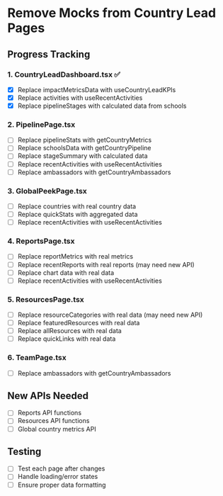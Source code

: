# Remove Mocks from Country Lead Pages

## Progress Tracking

### 1. CountryLeadDashboard.tsx ✅
- [x] Replace impactMetricsData with useCountryLeadKPIs
- [x] Replace activities with useRecentActivities
- [x] Replace pipelineStages with calculated data from schools

### 2. PipelinePage.tsx
- [ ] Replace pipelineStats with getCountryMetrics
- [ ] Replace schoolsData with getCountryPipeline
- [ ] Replace stageSummary with calculated data
- [ ] Replace recentActivities with useRecentActivities
- [ ] Replace ambassadors with getCountryAmbassadors

### 3. GlobalPeekPage.tsx
- [ ] Replace countries with real country data
- [ ] Replace quickStats with aggregated data
- [ ] Replace recentActivities with useRecentActivities

### 4. ReportsPage.tsx
- [ ] Replace reportMetrics with real metrics
- [ ] Replace recentReports with real reports (may need new API)
- [ ] Replace chart data with real data
- [ ] Replace recentActivities with useRecentActivities

### 5. ResourcesPage.tsx
- [ ] Replace resourceCategories with real data (may need new API)
- [ ] Replace featuredResources with real data
- [ ] Replace allResources with real data
- [ ] Replace quickLinks with real data

### 6. TeamPage.tsx
- [ ] Replace ambassadors with getCountryAmbassadors

## New APIs Needed
- [ ] Reports API functions
- [ ] Resources API functions
- [ ] Global country metrics API

## Testing
- [ ] Test each page after changes
- [ ] Handle loading/error states
- [ ] Ensure proper data formatting
